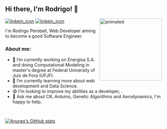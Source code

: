 ## Hi there, I'm Rodrigo! :handshake:



<img align="right" width="200" height="200" src="https://media.giphy.com/media/lTRuG1F4VZ3LHMpXY2/giphy.gif" alt="animated">

[![linkein_icon](https://img.icons8.com/fluent/48/000000/linkedin.png)](https://www.linkedin.com/in/rodrigo-perobeli-b2a44314b/)
[![linkein_icon](https://img.icons8.com/fluent/48/000000/gmail.png)](rodrigo.costa2015@engenharia.ufjf.br)

I'm Rodrigo Perobeli, Web Developer aiming to become a good Software Engineer.

### About me:

- 🔭 I’m currently working on Energisa S.A. and doing Computational Modeling in master's degree at Federal University of Juiz de Fora (UFJF).
- 🌱 I’m currently learning more about web development and Data Science.
- 😄 I’m looking to improve my abilities as a developer, .
- 💬 Ask me about C#, Arduino, Genetic Algorithms and Aerodynamics, I'm happy to help.
<br clear="right"/>

[![Anurag's GitHub stats](https://github-readme-stats.vercel.app/api?username=anuraghazra)](https://github.com/anuraghazra/github-readme-stats)


<!--![gif 2](https://media.giphy.com/media/ITRemFlr5tS39AzQUL/giphy.gif)
-->


<!--
*RPerobeli/RPerobeli* is a ✨ special ✨ repository because its `README.md` (this file) appears on your GitHub profile.

Here are some ideas to get you started:

- 🔭 I’m currently working on ...
- 🌱 I’m currently learning ...
- 👯 I’m looking to collaborate on ...
- 🤔 I’m looking for help with ...
- 💬 Ask me about ...
- 📫 How to reach me: ...
- 😄 Pronouns: ...
- ⚡ Fun fact: ...
-->
